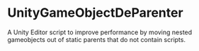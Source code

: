 # UnityGameObjectDeParenter
A Unity Editor script to improve performance by moving nested gameobjects out of static parents that do not contain scripts.
